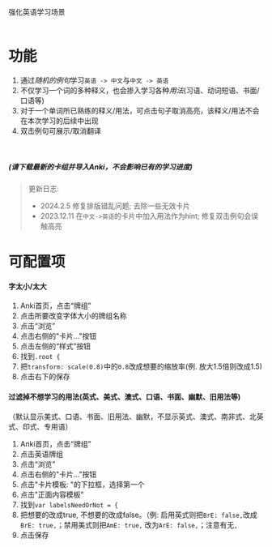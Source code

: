 强化英语学习场景
<br>
<br>

# 功能
1. 通过*随机的例句*学习`英语 -> 中文`与`中文 -> 英语`
2. 不仅学习一个词的多种释义，也会掺入学习各种*用法*(习语、动词短语、书面/口语等)
3. 对于一个单词所已熟练的释义/用法，可点击句子取消高亮，该释义/用法不会在本次学习的后续中出现
4. 双击例句可展示/取消翻译

<br>

##### (请下载最新的卡组并导入Anki，不会影响已有的学习进度)
> 更新日志:
> - 2024.2.5 修复排版错乱问题; 去除一些无效卡片
> - 2023.12.11 在`中文->英语`的卡片中加入用法作为hint; 修复双击例句会误触高亮


# 可配置项

#### 字太小/太大

1. Anki首页，点击“牌组”
2. 点击所要改变字体大小的牌组名称
3. 点击“浏览”
4. 点击右侧的"卡片..."按钮
5. 点击左侧的“样式”按钮
6. 找到`.root { `
7. 把`transform: scale(0.8)`中的`0.8`改成想要的缩放率(例. 放大1.5倍则改成1.5)
8. 点击右下的保存

#### 过滤掉不想学习的用法(英式、美式、澳式、口语、书面、幽默、旧用法等)

（默认显示美式、口语、书面、旧用法、幽默，不显示英式、澳式、南非式、北英式、印式、专用语）

1. Anki首页，点击“牌组”
2. 点击英语牌组
3. 点击“浏览”
4. 点击右侧的"卡片..."按钮
5. 点击"卡片模板: "的下拉框，选择第一个
6. 点击"正面内容模板"
7. 找到`var labelsNeedOrNot = {`
8. 把想要的改成true, 不想要的改成false。（例: 启用英式则把`BrE: false,`改成`BrE: true,`；禁用美式则把`AmE: true,`
   改为`ArE: false,`；注意有无`,`
9. 点击保存
